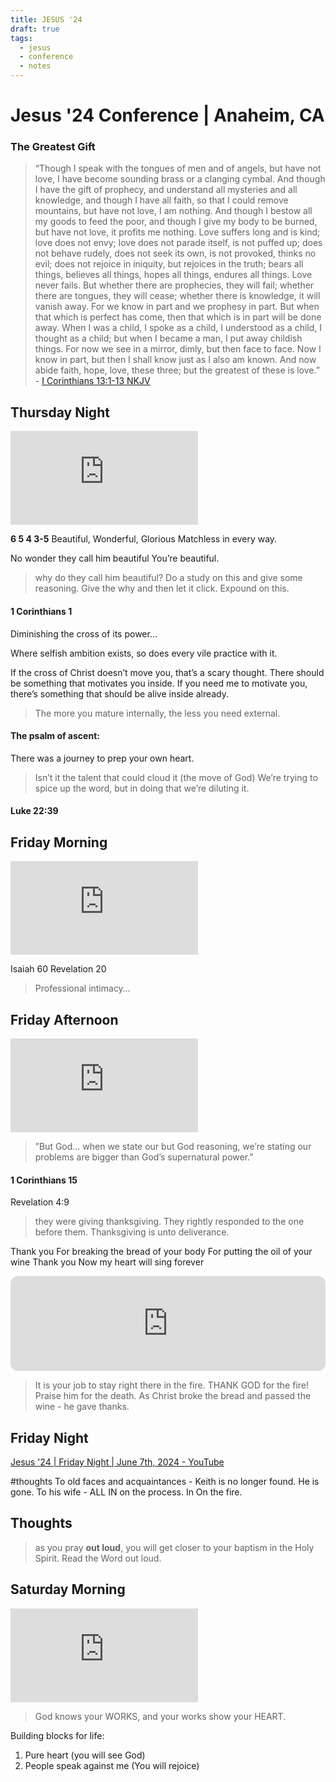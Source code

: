 ```yaml
---
title: JESUS '24
draft: true
tags:
  - jesus
  - conference
  - notes
---
```

# Jesus '24 Conference | Anaheim, CA

### The Greatest Gift
> “Though I speak with the tongues of men and of angels, but have not love, I have become sounding brass or a clanging cymbal. And though I have the gift of prophecy, and understand all mysteries and all knowledge, and though I have all faith, so that I could remove mountains, but have not love, I am nothing. And though I bestow all my goods to feed the poor, and though I give my body to be burned, but have not love, it profits me nothing. Love suffers long and is kind; love does not envy; love does not parade itself, is not puffed up; does not behave rudely, does not seek its own, is not provoked, thinks no evil; does not rejoice in iniquity, but rejoices in the truth; bears all things, believes all things, hopes all things, endures all things. Love never fails. But whether there are prophecies, they will fail; whether there are tongues, they will cease; whether there is knowledge, it will vanish away. For we know in part and we prophesy in part. But when that which is perfect has come, then that which is in part will be done away. When I was a child, I spoke as a child, I understood as a child, I thought as a child; but when I became a man, I put away childish things. For now we see in a mirror, dimly, but then face to face. Now I know in part, but then I shall know just as I also am known. And now abide faith, hope, love, these three; but the greatest of these is love.” - ‭[I Corinthians‬ ‭13‬:‭1‬-‭13‬ ‭NKJV‬‬](https://bible.com/bible/114/1co.13.1-13.NKJV)
## Thursday Night
<iframe src="https://www.youtube.com/embed/8IyU66MItLg" title="Jesus &#39;24 | Thursday Night | June 6th, 2024" frameborder="0" allow="accelerometer; autoplay; clipboard-write; encrypted-media; gyroscope; picture-in-picture; web-share" referrerpolicy="strict-origin-when-cross-origin" allowfullscreen></iframe>

**6 5 4 3-5**
Beautiful, Wonderful, Glorious
Matchless in every way.

No wonder they call him beautiful
You’re beautiful.

> why do they call him beautiful? Do a study on this and give some reasoning. Give the why and then let it click. Expound on this.
#### 1 Corinthians 1
Diminishing the cross of its power…

Where selfish ambition exists, so does every vile practice with it.

If the cross of Christ doesn’t move you, that’s a scary thought. There should be something that motivates you inside. If you need me to motivate you, there’s something that should be alive inside already.

> The more you mature internally, the less you need external.

#### The psalm of ascent:
There was a journey to prep your own heart.

> Isn’t it the talent that could cloud it (the move of God)
> We’re trying to spice up the word, but in doing that we’re diluting it.
#### Luke 22:39

## Friday Morning
<iframe src="https://www.youtube.com/embed/jPInRKheylQ" title="Jesus &#39;24 | Friday Morning | June 7th, 2024" frameborder="0" allow="accelerometer; autoplay; clipboard-write; encrypted-media; gyroscope; picture-in-picture; web-share" referrerpolicy="strict-origin-when-cross-origin" allowfullscreen></iframe>

Isaiah 60
Revelation 20

> Professional intimacy…

## Friday Afternoon
<iframe src="https://www.youtube.com/embed/3UUHnVNuAJE" title="Jesus &#39;24 | Friday Afternoon | June 7th, 2024" frameborder="0" allow="accelerometer; autoplay; clipboard-write; encrypted-media; gyroscope; picture-in-picture; web-share" referrerpolicy="strict-origin-when-cross-origin" allowfullscreen></iframe>

> ”But God… when we state our but God reasoning, we’re stating our problems are bigger than God’s supernatural power.”
#### 1 Corinthians 15

Revelation 4:9
> they were giving thanksgiving. They rightly responded to the one before them.
> Thanksgiving is unto deliverance.

Thank you
For breaking the bread of your body
For putting the oil of your wine
Thank you
Now my heart will sing forever
<iframe style="border-radius:12px" src="https://open.spotify.com/embed/track/4rMeq7hy5kIKTWoV0tTaZX?utm_source=generator" width="100%" height="152" frameBorder="0" allowfullscreen="" allow="autoplay; clipboard-write; encrypted-media; fullscreen; picture-in-picture" loading="lazy"></iframe>

> It is your job to stay right there in the fire. THANK GOD for the fire! Praise him for the death. As Christ broke the bread and passed the wine - he gave thanks.


## Friday Night
[Jesus '24 | Friday Night | June 7th, 2024 - YouTube](https://youtu.be/I6xElp4gG-0)


#thoughts
To old faces and acquaintances - Keith is no longer found. He is gone.
To his wife - ALL IN on the process. In On the fire.



## Thoughts
>as you pray **out loud**, you will get closer to your baptism in the Holy Spirit.
>Read the Word out loud. 


## Saturday Morning
<iframe src="https://www.youtube.com/embed/q9hFUO3MJV0" title="Jesus &#39;24 | Saturday Morning | June 8th, 2024" frameborder="0" allow="accelerometer; autoplay; clipboard-write; encrypted-media; gyroscope; picture-in-picture; web-share" referrerpolicy="strict-origin-when-cross-origin" allowfullscreen></iframe>

> God knows your WORKS, and your works show your HEART.

Building blocks for life:
1. Pure heart (you will see God)
2. People speak against me (You will rejoice)
